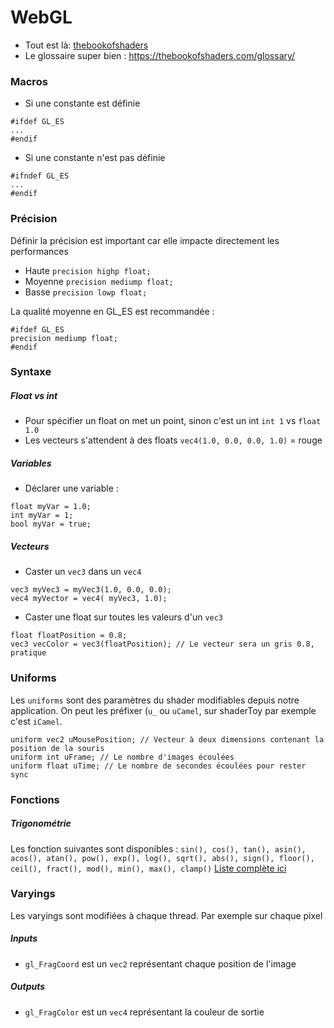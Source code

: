 

# WebGL

- Tout est là: [thebookofshaders](https://thebookofshaders.com)
- Le glossaire super bien : https://thebookofshaders.com/glossary/


### Macros

- Si une constante est définie
```
#ifdef GL_ES
...
#endif
```

- Si une constante n'est pas définie
```
#ifndef GL_ES
...
#endif
```


### Précision

Définir la précision est important car elle impacte directement les performances

- Haute `precision highp float;`
- Moyenne `precision mediump float;`
- Basse `precision lowp float;`

La qualité moyenne en GL_ES est recommandée :
```
#ifdef GL_ES
precision mediump float;
#endif
```


### Syntaxe

##### Float vs int

- Pour spécifier un float on met un point, sinon c'est un int `int 1` vs `float 1.0`
- Les vecteurs s'attendent à des floats `vec4(1.0, 0.0, 0.0, 1.0)` = rouge

##### Variables

- Déclarer une variable : 
```
float myVar = 1.0;
int myVar = 1;
bool myVar = true;
```

##### Vecteurs

- Caster un `vec3` dans un `vec4`
```
vec3 myVec3 = myVec3(1.0, 0.0, 0.0);
vec4 myVector = vec4( myVec3, 1.0);
```

- Caster une float sur toutes les valeurs d'un `vec3`
```
float floatPosition = 0.8;
vec3 vecColor = vec3(floatPosition); // Le vecteur sera un gris 0.8, pratique
```

### Uniforms

Les `uniforms` sont des paramètres du shader modifiables depuis notre application. On peut les préfixer (`u_` ou `uCamel`, sur shaderToy par exemple c'est `iCamel`.

```
uniform vec2 uMousePosition; // Vecteur à deux dimensions contenant la position de la souris
uniform int uFrame; // Le nombre d'images écoulées
uniform float uTime; // Le nombre de secondes écoulées pour rester sync
```


### Fonctions

##### Trigonométrie
Les fonction suivantes sont disponibles :
`sin(), cos(), tan(), asin(), acos(), atan(), pow(), exp(), log(), sqrt(), abs(), sign(), floor(), ceil(), fract(), mod(), min(), max(), clamp()` [Liste complète ici](http://www.shaderific.com/glsl-functions/)


### Varyings

Les varyings sont modifiées à chaque thread. Par exemple sur chaque pixel 

##### Inputs
- `gl_FragCoord` est un `vec2` représentant chaque position de l'image

##### Outputs
- `gl_FragColor` est un `vec4` représentant la couleur de sortie






